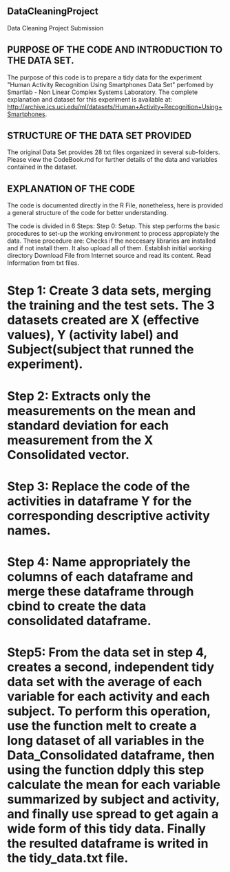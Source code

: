 ##  DataCleaningProject
Data Cleaning Project Submission

## PURPOSE OF THE CODE AND INTRODUCTION TO THE DATA SET. 
The purpose of this code is to prepare a tidy data for the experiment "Human Activity Recognition Using Smartphones Data Set" perfomed by Smartlab - Non Linear Complex Systems Laboratory. The complete explanation and dataset for this experiment is available at: http://archive.ics.uci.edu/ml/datasets/Human+Activity+Recognition+Using+Smartphones. 

## STRUCTURE OF THE DATA SET PROVIDED
The original Data Set provides 28 txt files organized in several sub-folders. Please view the CodeBook.md for further details of the data and variables contained in the dataset. 

## EXPLANATION OF THE CODE
The code is documented directly in the R File, nonetheless, here is provided a general structure of the code for better understanding. 

The code is divided in 6 Steps:
Step 0: Setup. This step performs the basic procedures to set-up the working environment to process appropiately the data. These procedure are: 
	Checks if the neccesary libraries are installed and if not install them. It also upload all of them. 
	Establish initial working directory
    	Download File from Internet source and read its content. 
    	Read Information from txt files.         
# Step 1: Create 3 data sets, merging the training and the test sets. The 3 datasets created are X (effective values), Y (activity label) and Subject(subject that runned the experiment).
# Step 2: Extracts only the measurements on the mean and standard deviation for each measurement from the X Consolidated vector. 
# Step 3: Replace the code of the activities in dataframe Y for the corresponding descriptive activity names. 
# Step 4: Name appropriately the columns of each dataframe and merge these dataframe through cbind to create the data consolidated dataframe. 
# Step5:  From the data set in step 4, creates a second, independent tidy data set with the average of each variable for each activity and each subject. To perform this operation, use the function melt to create a long dataset of all variables in the Data_Consolidated dataframe, then using the function ddply this step calculate the mean for each variable summarized by subject and activity, and finally use spread to get again a wide form of this tidy data. Finally the resulted dataframe is writed in the tidy_data.txt file. 
